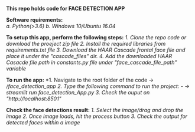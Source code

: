 **This repo holds code for FACE DETECTION APP**

**Software rquirements:**    
    *a. Python(>3.6)
    b. Windows 10/Ubuntu 16.04*

**To setup this app, perform the following steps:**
*1. Clone the repo code or download the proeject zip file
2. Install the required libraries from requirements.txt file
3. Download the HAAR Cascade frontal face file and place it under the "cascade_files" dir.
4. Add the downloaded HAAR Casacde file path in constants.py file under "face_cascade_file_path" variable*

**To run the app:**
   *1. Navigate to the root folder of the code -> */face_detection_app
    2. Type the following command to run the project:
    - -> streamlit run face_detection_App.py
    3. Check the ouput on "http://localhost:8501"*
    
**Check the face detections result:**
    *1. Select the image/drag and drop the image
    2. Once image loads, hit the process button
    3. Check the output for detected faces within a image*